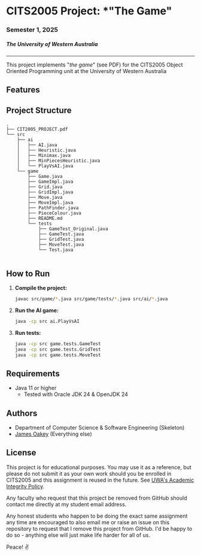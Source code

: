 # CITS2005 Project: *"The Game"
### Semester 1, 2025
##### The University of Western Australia

----

This project implements "*the game*" (see PDF) for the CITS2005 Object Oriented Programming unit at the University of Western Australia 
## Features


## Project Structure

```
.
├── CIT2005_PROJECT.pdf
└── src
    ├── ai
    │   ├── AI.java
    │   ├── Heuristic.java
    │   ├── Minimax.java
    │   ├── MinPiecesHeuristic.java
    │   └── PlayVsAI.java
    └── game
        ├── Game.java
        ├── GameImpl.java
        ├── Grid.java
        ├── GridImpl.java
        ├── Move.java
        ├── MoveImpl.java
        ├── PathFinder.java
        ├── PieceColour.java
        ├── README.md
        └── tests
            ├── GameTest_Original.java
            ├── GameTest.java
            ├── GridTest.java
            ├── MoveTest.java
            └── Test.java


```

## How to Run

1. **Compile the project:**
   ```sh
   javac src/game/*.java src/game/tests/*.java src/ai/*.java
   ```

2. **Run the AI game:**
   ```sh
   java -cp src ai.PlayVsAI
   ```

3. **Run tests:**
   ```sh
   java -cp src game.tests.GameTest
   java -cp src game.tests.GridTest
   java -cp src game.tests.MoveTest
   ```

## Requirements

- Java 11 or higher
  - Tested with Oracle JDK 24 & OpenJDK 24

## Authors

- Department of Computer Science & Software Engineering (Skeleton)
- [James Oakey](https://github.com/joakee) (Everything else)

## License

This project is for educational purposes. You may use it as a reference, but please do not submit it as your own work should you be enrolled in CITS2005 and this assignment is reused in the future. See [UWA's Academic Integrity Policy](https://www.uwa.edu.au/policy/-/media/project/uwa/uwa/policy-library/policy/student-administration/academic-integrity/academic-integrity-policy.doc). 

Any faculty who request that this project be removed from GitHub should contact me directly at my student email address.

Any honest students who happen to be doing the exact same assignment any time are encouraged to also email me or raise an issue on this repository to request that I remove this project from GitHub. I'd be happy to do so - anything else will just make life harder for all of us.

Peace! ✌️
